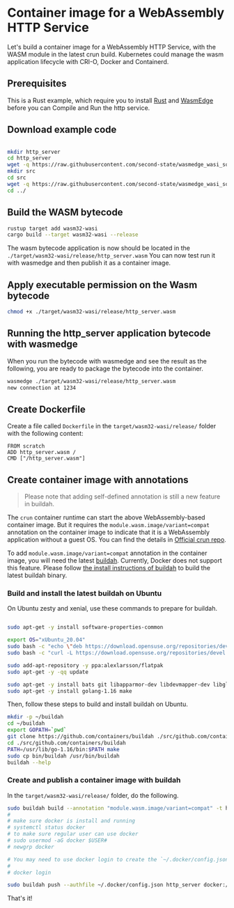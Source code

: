 # Container image for a WebAssembly HTTP Service

Let's build a container image for a WebAssembly HTTP Service, with the WASM module
in the latest crun build. Kubernetes could manage the wasm application lifecycle
with CRI-O, Docker and Containerd.

## Prerequisites

This is a Rust example, which require you to install [Rust](https://www.rust-lang.org/tools/install)
and [WasmEdge](https://github.com/WasmEdge/WasmEdge/blob/master/docs/install.md)
before you can Compile and Run the http service.

## Download example code

```bash

mkdir http_server
cd http_server
wget -q https://raw.githubusercontent.com/second-state/wasmedge_wasi_socket/main/examples/http_server/Cargo.toml
mkdir src
cd src
wget -q https://raw.githubusercontent.com/second-state/wasmedge_wasi_socket/main/examples/http_server/src/main.rs
cd ../

```

## Build the WASM bytecode

```bash
rustup target add wasm32-wasi
cargo build --target wasm32-wasi --release
```

The wasm bytecode application is now should be located in the `./target/wasm32-wasi/release/http_server.wasm`
You can now test run it with wasmedge and then publish it as a container image.

## Apply executable permission on the Wasm bytecode

```bash
chmod +x ./target/wasm32-wasi/release/http_server.wasm
```

## Running the http_server application bytecode with wasmedge

When you run the bytecode with wasmedge and see the result as the following, you
are ready to package the bytecode into the container.

```bash
wasmedge ./target/wasm32-wasi/release/http_server.wasm
new connection at 1234

```

## Create Dockerfile
Create a file called `Dockerfile` in the `target/wasm32-wasi/release/` folder with the following content:

```
FROM scratch
ADD http_server.wasm /
CMD ["/http_server.wasm"]
```

## Create container image with annotations

> Please note that adding self-defined annotation is still a new feature in buildah.

The `crun` container runtime can start the above WebAssembly-based container image. But it requires the `module.wasm.image/variant=compat` annotation on the container image to indicate that it is a WebAssembly application without a guest OS. You can find the details in [Official crun repo](https://github.com/containers/crun/blob/main/docs/wasm-wasi-example.md).

To add `module.wasm.image/variant=compat` annotation in the container image, you will need the latest [buildah](https://buildah.io/). Currently, Docker does not support this feature. Please follow [the install instructions of buildah](https://github.com/containers/buildah/blob/main/install.md) to build the latest buildah binary.

### Build and install the latest buildah on Ubuntu

On Ubuntu zesty and xenial, use these commands to prepare for buildah.

```bash

sudo apt-get -y install software-properties-common

export OS="xUbuntu_20.04"
sudo bash -c "echo \"deb https://download.opensuse.org/repositories/devel:/kubic:/libcontainers:/stable/$OS/ /\" > /etc/apt/sources.list.d/devel:kubic:libcontainers:stable.list"
sudo bash -c "curl -L https://download.opensuse.org/repositories/devel:/kubic:/libcontainers:/stable/$OS/Release.key | apt-key add -"

sudo add-apt-repository -y ppa:alexlarsson/flatpak
sudo apt-get -y -qq update

sudo apt-get -y install bats git libapparmor-dev libdevmapper-dev libglib2.0-dev libgpgme-dev libseccomp-dev libselinux1-dev skopeo-containers go-md2man containers-common
sudo apt-get -y install golang-1.16 make
```

Then, follow these steps to build and install buildah on Ubuntu.

```bash
mkdir -p ~/buildah
cd ~/buildah
export GOPATH=`pwd`
git clone https://github.com/containers/buildah ./src/github.com/containers/buildah
cd ./src/github.com/containers/buildah
PATH=/usr/lib/go-1.16/bin:$PATH make
sudo cp bin/buildah /usr/bin/buildah
buildah --help
```

### Create and publish a container image with buildah

In the `target/wasm32-wasi/release/` folder, do the following.

```bash
sudo buildah build --annotation "module.wasm.image/variant=compat" -t http_server .
#
# make sure docker is install and running
# systemctl status docker
# to make sure regular user can use docker
# sudo usermod -aG docker $USER#
# newgrp docker

# You may need to use docker login to create the `~/.docker/config.json` for auth.
#
# docker login

sudo buildah push --authfile ~/.docker/config.json http_server docker://docker.io/avengermojo/http_server:with-wasm-annotation
```

That's it!
